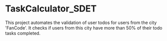 # TaskCalculator_SDET
This project automates the validation of user todos for users from the city 'FanCode'. It checks if users from this city have more than 50% of their todo tasks completed.

